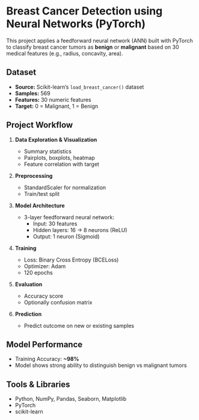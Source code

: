 # Breast Cancer Detection using Neural Networks (PyTorch)

This project applies a feedforward neural network (ANN) built with PyTorch to classify breast cancer tumors as **benign** or **malignant** based on 30 medical features (e.g., radius, concavity, area).

## Dataset

- **Source:** Scikit-learn’s `load_breast_cancer()` dataset
- **Samples:** 569
- **Features:** 30 numeric features
- **Target:** 0 = Malignant, 1 = Benign

##  Project Workflow

1. **Data Exploration & Visualization**
   - Summary statistics
   - Pairplots, boxplots, heatmap
   - Feature correlation with target

2. **Preprocessing**
   - StandardScaler for normalization
   - Train/test split

3. **Model Architecture**
   - 3-layer feedforward neural network:
     - Input: 30 features
     - Hidden layers: 16 → 8 neurons (ReLU)
     - Output: 1 neuron (Sigmoid)

4. **Training**
   - Loss: Binary Cross Entropy (BCELoss)
   - Optimizer: Adam
   - 120 epochs

5. **Evaluation**
   - Accuracy score
   - Optionally confusion matrix

6. **Prediction**
   - Predict outcome on new or existing samples

##  Model Performance

- Training Accuracy: **~98%**
- Model shows strong ability to distinguish benign vs malignant tumors

## Tools & Libraries

- Python, NumPy, Pandas, Seaborn, Matplotlib
- PyTorch
- scikit-learn


